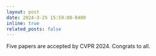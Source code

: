 ```yaml
---
layout: post
date: 2024-3-25 15:59:00-0400
inline: true
related_posts: false
---
```


Five papers are accepted by CVPR 2024. Congrats to all.